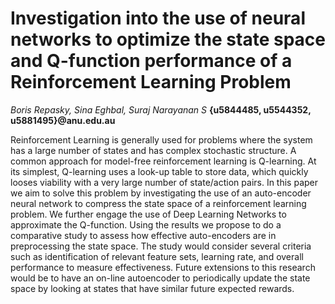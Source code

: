 # Investigation into the use of neural networks to optimize the state space and Q-function performance of a Reinforcement Learning Problem
*Boris Repasky, Sina Eghbal, Suraj Narayanan S*
**{u5844485, u5544352, u5881495}@anu.edu.au**
   
Reinforcement Learning is generally used for problems where the system has a large number of states and has complex stochastic structure. A common approach for model-free reinforcement learning is Q-learning. At its simplest, Q-learning uses a look-up table to store data, which quickly looses viability with a very large number of state/action pairs. In this paper we aim to solve this problem by investigating the use of an auto-encoder neural network to compress the state space of a reinforcement learning problem. We further engage the use of Deep Learning Networks to approximate the Q-function. Using the results we propose to do a comparative study to assess how effective auto-encoders are in preprocessing the state space. The study would consider several criteria such as identification of relevant feature sets, learning rate, and overall performance to measure effectiveness. Future extensions to this research would be to have an on-line autoencoder to periodically update the state space by looking at states that have similar future expected rewards.
